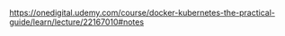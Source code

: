 <!-- The learning starts here: -->

https://onedigital.udemy.com/course/docker-kubernetes-the-practical-guide/learn/lecture/22167010#notes
